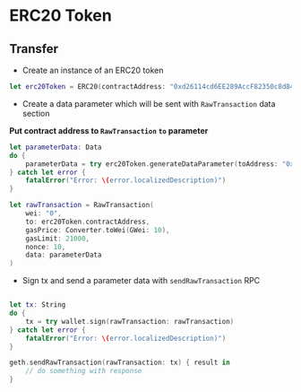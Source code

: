 # ERC20 Token

## Transfer

* Create an instance of an ERC20 token

```swift
let erc20Token = ERC20(contractAddress: "0xd26114cd6EE289AccF82350c8d8487fedB8A0C07", decimal: 18, symbol: "OMG")
```

* Create a data parameter which will be sent with `RawTransaction` data section

**Put contract address to `RawTransaction` `to` parameter**

```swift
let parameterData: Data
do {
    parameterData = try erc20Token.generateDataParameter(toAddress: "0x88b44BC83add758A3642130619D61682282850Df", amount: "100")
} catch let error {
    fatalError("Error: \(error.localizedDescription)")
}

let rawTransaction = RawTransaction(
    wei: "0",
    to: erc20Token.contractAddress,
    gasPrice: Converter.toWei(GWei: 10),
    gasLimit: 21000,
    nonce: 10,
    data: parameterData
)
```

* Sign tx and send a parameter data with `sendRawTransaction` RPC

```swift        

let tx: String
do {
    tx = try wallet.sign(rawTransaction: rawTransaction)
} catch let error {
    fatalError("Error: \(error.localizedDescription)")
}

geth.sendRawTransaction(rawTransaction: tx) { result in
    // do something with response
}
```